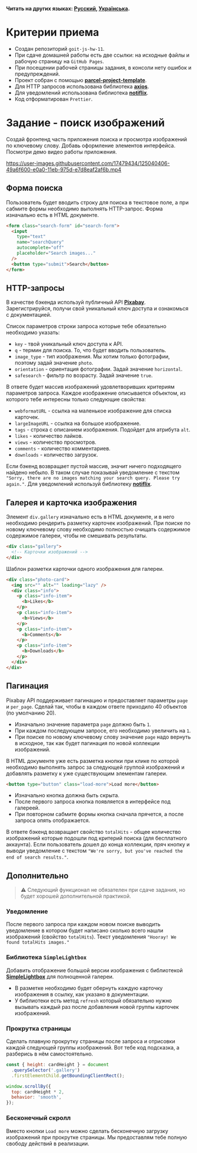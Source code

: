 **Читать на других языках: [Русский](README.md), [Українська](README.ua.md).**

# Критерии приема

- Создан репозиторий `goit-js-hw-11`.
- При сдаче домашней работы есть две ссылки: на исходные файлы и рабочую
  страницу на `GitHub Pages`.
- При посещении рабочей страницы задания, в консоли нету ошибок и
  предупреждений.
- Проект собран с помощью
  [**parcel-project-template**](https://github.com/goitacademy/parcel-project-template).
- Для HTTP запросов использована библиотека
  [**axios**](https://axios-http.com/).
- Для уведомлений использована библиотека
  [**notiflix**](https://www.notiflix.com/).
- Код отформатирован `Prettier`.

# Задание - поиск изображений

Создай фронтенд часть приложения поиска и просмотра изображений по ключевому
слову. Добавь оформление элементов интерфейса. Посмотри демо видео работы
приложения.

https://user-images.githubusercontent.com/17479434/125040406-49a6f600-e0a0-11eb-975d-e7d8eaf2af6b.mp4

## Форма поиска

Пользователь будет вводить строку для поиска в текстовое поле, а при сабмите
формы необходимо выполнять HTTP-запрос. Форма изначально есть в HTML документе.

```html
<form class="search-form" id="search-form">
  <input
    type="text"
    name="searchQuery"
    autocomplete="off"
    placeholder="Search images..."
  />
  <button type="submit">Search</button>
</form>
```

## HTTP-запросы

В качестве бэкенда используй публичный API
[**Pixabay**](https://pixabay.com/api/docs/). Зарегистрируйся, получи свой
уникальный ключ доступа и ознакомься с документацией.

Список параметров строки запроса которые тебе обязательно необходимо указать:

- `key` - твой уникальный ключ доступа к API.
- `q` - термин для поиска. То, что будет вводить пользователь.
- `image_type` - тип изображения. Мы хотим только фотографии, поэтому задай
  значение `photo`.
- `orientation` - ориентация фотографии. Задай значение `horizontal`.
- `safesearch` - фильтр по возрасту. Задай значение `true`.

В ответе будет массив изображений удовлетворивших критериям параметров запроса.
Каждое изображение описывается объектом, из которого тебе интересны только
следующие свойства:

- `webformatURL` - ссылка на маленькое изображение для списка карточек.
- `largeImageURL` - ссылка на большое изображение.
- `tags` - строка с описанием изображения. Подойдет для атрибута `alt`.
- `likes` - количество лайков.
- `views` - количество просмотров.
- `comments` - количество комментариев.
- `downloads` - количество загрузок.

Если бэкенд возвращает пустой массив, значит ничего подходящего найдено небыло.
В таком случае показывай уведомление с текстом
`"Sorry, there are no images matching your search query. Please try again."`.
Для уведомлений используй библиотеку [**notiflix**](https://www.notiflix.com/).

## Галерея и карточка изображения

Элемент `div.gallery` изначально есть в HTML документе, и в него необходимо
рендерить разметку карточек изображений. При поиске по новому ключевому слову
необходимо полностью очищать содержимое содержимое галереи, чтобы не смешивать
результаты.

```html
<div class="gallery">
  <!-- Карточки изображений -->
</div>
```

Шаблон разметки карточки одного изображения для галереи.

```html
<div class="photo-card">
  <img src="" alt="" loading="lazy" />
  <div class="info">
    <p class="info-item">
      <b>Likes</b>
    </p>
    <p class="info-item">
      <b>Views</b>
    </p>
    <p class="info-item">
      <b>Comments</b>
    </p>
    <p class="info-item">
      <b>Downloads</b>
    </p>
  </div>
</div>
```

## Пагинация

Pixabay API поддерживает пагинацию и предоставляет параметры `page` и
`per_page`. Сделай так, чтобы в каждом ответе приходило 40 объектов (по
умолчанию 20).

- Изначально значение параметра `page` должно быть `1`.
- При каждом последующем запросе, его необходимо увеличить на `1`.
- При поиске по новому ключевому слову значение `page` надо вернуть в исходное,
  так как будет пагинация по новой коллекции изображений.

В HTML документе уже есть разметка кнопки при клике по которой необходимо
выполнять запрос за следующей группой изображений и добавлять разметку к уже
существующим элементам галереи.

```html
<button type="button" class="load-more">Load more</button>
```

- Изначально кнопка должна быть скрыта.
- После первого запроса кнопка появляется в интерфейсе под галереей.
- При повторном сабмите формы кнопка сначала прячется, а после запроса опять
  отображается.

В ответе бэкенд возвращает свойство `totalHits` - общее количество изображений
которые подошли под критерий поиска (для бесплатного аккаунта). Если
пользователь дошел до конца коллекции, пряч кнопку и выводи уведомление с
текстом `"We're sorry, but you've reached the end of search results."`.

## Дополнительно

> ⚠️ Следующий функционал не обязателен при сдаче задания, но будет хорошей
> дополнительной практикой.

### Уведомление

После первого запроса при каждом новом поиске выводить уведомление в котором
будет написано сколько всего нашли изображений (свойство `totalHits`). Текст
уведомления `"Hooray! We found totalHits images."`

### Библиотека `SimpleLightbox`

Добавить отображение большой версии изображения с библиотекой
[**SimpleLightbox**](https://simplelightbox.com/) для полноценной галереи.

- В разметке необходимо будет обернуть каждую карточку изображения в ссылку, как
  указано в документации.
- У библиотеки есть метод `refresh` который обязательно нужно вызывать каждый
  раз после добавления новой группы карточек изображений.

### Прокрутка страницы

Сделать плавную прокрутку страницы после запроса и отрисовки каждой следующей
группы изображений. Вот тебе код подсказка, а разберись в нём самостоятельно.

```js
const { height: cardHeight } = document
  .querySelector('.gallery')
  .firstElementChild.getBoundingClientRect();

window.scrollBy({
  top: cardHeight * 2,
  behavior: 'smooth',
});
```

### Бесконечный скролл

Вместо кнопки `Load more` можно сделать бесконечную загрузку изображений при
прокрутке страницы. Мы предоставлям тебе полную свободу действий в реализации.

